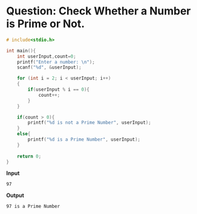 # Question: Check Whether a Number is Prime or Not.

```c
# include<stdio.h>

int main(){
    int userInput,count=0;
    printf("Enter a number: \n");
    scanf("%d", &userInput);

    for (int i = 2; i < userInput; i++)
    {
        if(userInput % i == 0){
            count++;
        }
    }

    if(count > 0){
        printf("%d is not a Prime Number", userInput);
    }
    else{
        printf("%d is a Prime Number", userInput);
    }
    
    return 0;
}
```


**Input**

 ```
97
 ```
**Output**

```
97 is a Prime Number
```